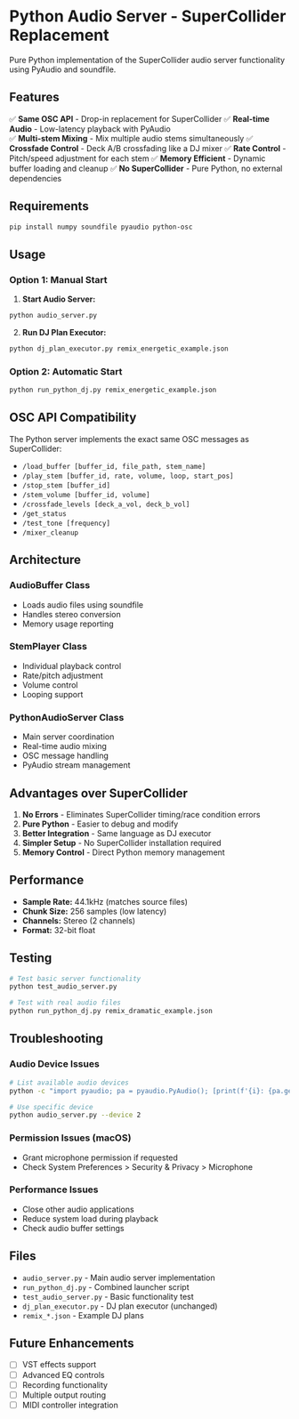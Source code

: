 # Python Audio Server - SuperCollider Replacement

Pure Python implementation of the SuperCollider audio server functionality using PyAudio and soundfile.

## Features

✅ **Same OSC API** - Drop-in replacement for SuperCollider
✅ **Real-time Audio** - Low-latency playback with PyAudio  
✅ **Multi-stem Mixing** - Mix multiple audio stems simultaneously
✅ **Crossfade Control** - Deck A/B crossfading like a DJ mixer
✅ **Rate Control** - Pitch/speed adjustment for each stem
✅ **Memory Efficient** - Dynamic buffer loading and cleanup
✅ **No SuperCollider** - Pure Python, no external dependencies

## Requirements

```bash
pip install numpy soundfile pyaudio python-osc
```

## Usage

### Option 1: Manual Start

1. **Start Audio Server:**
```bash
python audio_server.py
```

2. **Run DJ Plan Executor:**
```bash
python dj_plan_executor.py remix_energetic_example.json
```

### Option 2: Automatic Start

```bash
python run_python_dj.py remix_energetic_example.json
```

## OSC API Compatibility

The Python server implements the exact same OSC messages as SuperCollider:

- `/load_buffer [buffer_id, file_path, stem_name]`
- `/play_stem [buffer_id, rate, volume, loop, start_pos]`
- `/stop_stem [buffer_id]`
- `/stem_volume [buffer_id, volume]`
- `/crossfade_levels [deck_a_vol, deck_b_vol]`
- `/get_status`
- `/test_tone [frequency]`
- `/mixer_cleanup`

## Architecture

### AudioBuffer Class
- Loads audio files using soundfile
- Handles stereo conversion
- Memory usage reporting

### StemPlayer Class  
- Individual playback control
- Rate/pitch adjustment
- Volume control
- Looping support

### PythonAudioServer Class
- Main server coordination
- Real-time audio mixing
- OSC message handling
- PyAudio stream management

## Advantages over SuperCollider

1. **No Errors** - Eliminates SuperCollider timing/race condition errors
2. **Pure Python** - Easier to debug and modify
3. **Better Integration** - Same language as DJ executor
4. **Simpler Setup** - No SuperCollider installation required
5. **Memory Control** - Direct Python memory management

## Performance

- **Sample Rate:** 44.1kHz (matches source files)
- **Chunk Size:** 256 samples (low latency)
- **Channels:** Stereo (2 channels)
- **Format:** 32-bit float

## Testing

```bash
# Test basic server functionality
python test_audio_server.py

# Test with real audio files
python run_python_dj.py remix_dramatic_example.json
```

## Troubleshooting

### Audio Device Issues
```bash
# List available audio devices
python -c "import pyaudio; pa = pyaudio.PyAudio(); [print(f'{i}: {pa.get_device_info_by_index(i)[\"name\"]}') for i in range(pa.get_device_count())]; pa.terminate()"

# Use specific device
python audio_server.py --device 2
```

### Permission Issues (macOS)
- Grant microphone permission if requested
- Check System Preferences > Security & Privacy > Microphone

### Performance Issues
- Close other audio applications
- Reduce system load during playback
- Check audio buffer settings

## Files

- `audio_server.py` - Main audio server implementation
- `run_python_dj.py` - Combined launcher script
- `test_audio_server.py` - Basic functionality test
- `dj_plan_executor.py` - DJ plan executor (unchanged)
- `remix_*.json` - Example DJ plans

## Future Enhancements

- [ ] VST effects support
- [ ] Advanced EQ controls  
- [ ] Recording functionality
- [ ] Multiple output routing
- [ ] MIDI controller integration
